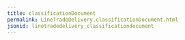 ```yaml
---
title: classificationDocument
permalink: LineTradeDelivery.classificationDocument.html
jsonid: linetradedelivery_classificationdocument
---
```

